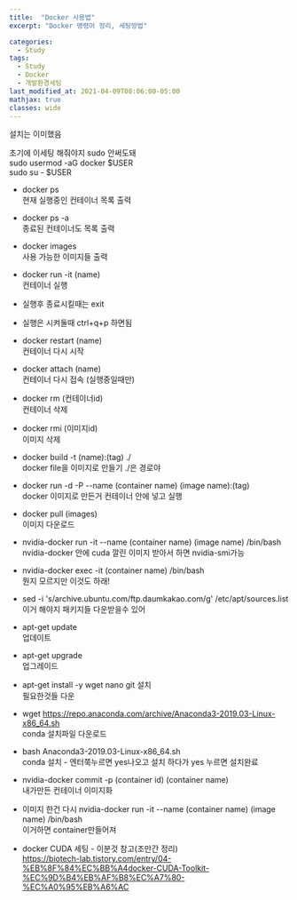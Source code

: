 ```yaml
---
title:  "Docker 사용법"
excerpt: "Docker 명령어 정리, 세팅방법"

categories:
  - Study
tags:
  - Study
  - Docker
  - 개발환경세팅 
last_modified_at: 2021-04-09T08:06:00-05:00
mathjax: true
classes: wide
---
```


설치는 이미했음

초기에 이세팅 해줘야지 sudo 안써도돼   
sudo usermod -aG docker $USER   
sudo su - $USER

- docker ps  
현재 실행중인 컨테이너 목록 출력
- docker ps -a   
종료된 컨테이너도 목록 출력
  
- docker images   
사용 가능한 이미지들 출력
  
- docker run -it (name)   
컨테이너 실행
  
- 실행후 종료시킬때는 exit   
- 실행은 시켜둘때 ctrl+q+p 하면됨

- docker restart (name)   
컨테이너 다시 시작
  
- docker attach (name)   
컨테이너 다시 접속 (실행중일때만)

- docker rm (컨테이너id)   
  컨테이너 삭제

- docker rmi (이미지id)   
   이미지 삭제

- docker build -t (name):(tag) ./   
docker file을 이미지로 만들기  ./은 경로야
  
- docker run -d -P --name (container name) (image name):(tag)   
docker 이미지로 만든거 컨테이너 안에 넣고 실행 

- docker pull (images)    
이미지 다운로드
  
- nvidia-docker run -it --name (container name) (image name) /bin/bash   
nvidia-docker 안에 cuda 깔린 이미지 받아서 하면 nvidia-smi가능
  
- nvidia-docker exec -it (container name) /bin/bash   
뭔지 모르지만 이것도 하래!
  
- sed -i 's/archive.ubuntu.com/ftp.daumkakao.com/g' /etc/apt/sources.list   
이거 해야지 패키지들 다운받을수 있어
 
- apt-get update   
업데이트
  
- apt-get upgrade   
업그레이드
  
- apt-get install -y wget nano git 설치   
필요한것들 다운
  
- wget https://repo.anaconda.com/archive/Anaconda3-2019.03-Linux-x86_64.sh   
conda 설치파일 다운로드
  
- bash Anaconda3-2019.03-Linux-x86_64.sh   
conda 설치 - 엔터쭉누르면 yes나오고 설치 하다가 yes 누르면 설치완료
  
- nvidia-docker commit -p (container id) (container name)   
내가만든 컨테이너 이미지화
  
- 이미지 한건 다시 nvidia-docker run -it --name (container name) (image name) /bin/bash     
이거하면 container만들어져




- docker CUDA 세팅 - 이분것 참고(조만간 정리)   
https://biotech-lab.tistory.com/entry/04-%EB%8F%84%EC%BB%A4docker-CUDA-Toolkit-%EC%9D%B4%EB%AF%B8%EC%A7%80-%EC%A0%95%EB%A6%AC
  
